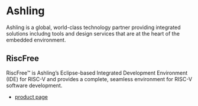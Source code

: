 # Ashling

Ashling is a global, world-class technology partner providing integrated
solutions includng tools and design services that are at the heart of the
embedded environment.

## RiscFree

RiscFree™ is Ashling’s Eclipse-based Integrated Development Environment (IDE) for RISC-V and provides a complete, seamless environment for RISC-V software development.

* [product page](https://www.ashling.com/ashling-riscv/)
